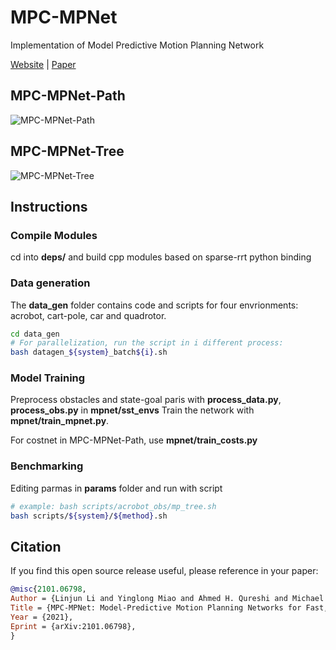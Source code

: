 # MPC-MPNet
Implementation of Model Predictive Motion Planning Network 

[Website](https://sites.google.com/view/mpc-mpnet) | [Paper](https://arxiv.org/abs/2101.06798)

## MPC-MPNet-Path
![MPC-MPNet-Path](assets/path.png)
## MPC-MPNet-Tree
![MPC-MPNet-Tree](assets/tree.png)

## Instructions
### Compile Modules
cd into **deps/** and build cpp modules based on sparse-rrt python binding

### Data generation
The **data_gen** folder contains code and scripts for four envrionments: acrobot, cart-pole, car and quadrotor.
```bash
cd data_gen
# For parallelization, run the script in i different process:
bash datagen_${system}_batch${i}.sh
```
### Model Training
Preprocess obstacles and state-goal paris with **process_data.py**, **process_obs.py** in **mpnet/sst_envs**
Train the network with **mpnet/train_mpnet.py**.

For costnet in MPC-MPNet-Path, use **mpnet/train_costs.py** 
### Benchmarking
Editing parmas in **params** folder and run with script
```bash
# example: bash scripts/acrobot_obs/mp_tree.sh
bash scripts/${system}/${method}.sh
```


## Citation
If you find this open source release useful, please reference in your paper:
```bibtex
@misc{2101.06798,
Author = {Linjun Li and Yinglong Miao and Ahmed H. Qureshi and Michael C. Yip},
Title = {MPC-MPNet: Model-Predictive Motion Planning Networks for Fast, Near-Optimal Planning under Kinodynamic Constraints},
Year = {2021},
Eprint = {arXiv:2101.06798},
}
```

